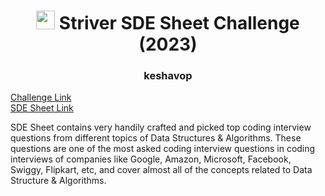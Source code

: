 <h1 align="center"><img src="https://emojis.slackmojis.com/emojis/images/1531849430/4246/blob-sunglasses.gif?1531849430" width="30"/> Striver SDE Sheet Challenge (2023) </h1>
<h3 align="center"> keshavop </h3>

[Challenge Link](https://takeuforward.org/interviews/strivers-sde-sheet-challenge-2023/) <br>
[SDE Sheet Link](https://takeuforward.org/interviews/strivers-sde-sheet-top-coding-interview-problems/)

SDE Sheet contains very handily crafted and picked top coding interview questions from different topics of Data Structures & Algorithms. These questions are one of the most asked coding interview questions in coding interviews of companies like Google, Amazon, Microsoft, Facebook, Swiggy, Flipkart, etc, and cover almost all of the concepts related to Data Structure & Algorithms.
